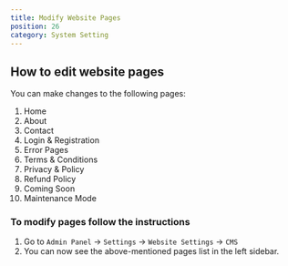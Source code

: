 ```yaml
---
title: Modify Website Pages
position: 26
category: System Setting
---
```


## How to edit website pages

You can make changes to the following pages:

1. Home
2. About
3. Contact
4. Login & Registration
5. Error Pages
6. Terms & Conditions
7. Privacy & Policy
8. Refund Policy
9. Coming Soon
10. Maintenance Mode

### To modify pages follow the instructions

1. Go to `Admin Panel` -> `Settings` -> `Website Settings` -> `CMS`
2. You can now see the above-mentioned pages list in the left sidebar.
